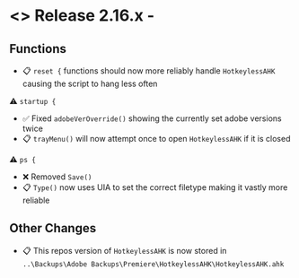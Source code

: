 # <> Release 2.16.x - 

## Functions
- 📋 `reset {` functions should now more reliably handle `HotkeylessAHK` causing the script to hang less often

⚠️ `startup {`
- ✅ Fixed `adobeVerOverride()` showing the currently set adobe versions twice
- 📋 `trayMenu()` will now attempt once to open `HotkeylessAHK` if it is closed

⚠️ `ps {`
- ❌ Removed `Save()`
- 📋 `Type()` now uses UIA to set the correct filetype making it vastly more reliable

## Other Changes
- 📋 This repos version of `HotkeylessAHK` is now stored in `..\Backups\Adobe Backups\Premiere\HotkeylessAHK\HotkeylessAHK.ahk`